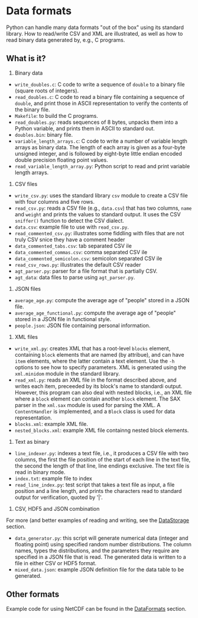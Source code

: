 # Data formats
Python can handle many data formats "out of the box" using its standard
library.  How to read/write CSV and XML are illustrated, as well as how
to read binary data generated by, e.g., C programs.

## What is it?
1. Binary data
  * `write_doubles.c`: C code to write a sequence of `double` to a binary
    file (square roots of integers).
  * `read_doubles.c`: C code to read a binary file containing a sequence
    of `double`, and print those in ASCII representation to verify the
    contents of the binary file.
  * `Makefile`: to build the C programs.
  * `read_doubles.py`: reads sequences of 8 bytes, unpacks them into
    a Python variable, and prints them in ASCII to standard out.
  * `doubles.bin`: binary file.
  * `variable_length_arrays.c`: C code to write a number of variable
    length arrays as binary data.  The length of each array is given as
    a four-byte unsigned integer, and is followed by eight-byte little
    endian encoded double precision floating point values.
  * `read_variable_length_array.py`: Python script to read and print
    variable length arrays.
1. CSV files
  * `write_csv.py`: uses the standard library `csv` module to create
    a CSV file with four columns and five rows.
  * `read_csv.py`: reads a CSV file (e.g., `data.csv`) that has two
    columns, `name` and `weight` and prints the values to standard output.
    It uses the CSV `sniffer()` function to detect the CSV dialect.
  * `data.csv`: example file to use with `read_csv.py`.
  * `read_commented_csv.py`: illustrates some fiddling with files that
    are not truly CSV snice they have a comment header
  * `data_commented_tabs.csv`: tab separated CSV ile
  * `data_commented_commas.csv`: comma separated CSV ile
  * `data_commented_semicolon.csv`: semicolon separated CSV ile
  * `read_csv_rows.py`: illustrates the default CSV reader
  * `agt_parser.py`: parser for a file format that is partially CSV.
  * `agt_data`: data files to parse using `agt_parser.py`.
1. JSON files
  * `average_age.py`: compute the average age of "people" stored in a JSON
    file.
  * `average_age_functional.py`: compute the average age of "people"
    stored in a JSON file in functional style.
  * `people.json`: JSON file containing personal information.
1. XML files
  * `write_xml.py`: creates XML that has a root-level `blocks` element,
    containing `block` elements that are named (by attribue), and can
    have `item` elements, where the latter contain a text element.
    Use the `-h` options to see how to specify parameters.
    XML is generated using the `xml.minidom` module in the standard
    library.
  * `read_xml.py`: reads an XML file in the format described above,
    and writes each item, preceeded by its block's name to standardi
    output.  However, this program can also deal with nested blocks, i.e.,
    an XML file where a `block` element can contain another `block`
    element.
    The SAX parser in the `xml.sax` module is used for parsing the XML.
    A `ContentHandler` is implemented, and a `Block` class is used for
    data representation.
  * `blocks.xml`: example XML file.
  * `nested_blocks.xml`: example XML file containng nested block elements.
1. Text as binary
  * `line_indexer.py`: indexes a text file, i.e., it produces a CSV file
    with two columns, the first the file position of the start of each line
    in the text file, the second the length of that line, line endings
    exclusive.  The text file is read in binary mode.
  * `index.txt`: example file to index
  * `read_line_index.py`: test script that takes a text file as input,
    a file position and a line length, and prints the characters read
    to standard output for verification, quoted by '|'.
1. CSV, HDF5 and JSON combination

  For more (and better examples of reading and writing, see
  the [DataStorage](https://github.com/gjbex/training-material/tree/master/DataStorage/Hdf5) section.
  * `data_generator.py`: this script will generate numerical data (integer
    and floating point) using specified random number distributions.  The
    column names, types the distributions, and the parameters they require
    are specified in a JSON file that is read.  The generated data is
    written to a file in either CSV or HDF5 format.
  * `mixed_data.json`: example JSON definition file for the data table to
    be generated.


## Other formats

Example code for using NetCDF can be found in the [DataFormats](https://github.com/gjbex/training-material/tree/master/DataStorage/NetCDF) section.
